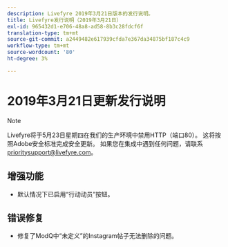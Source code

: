 ```yaml
---
description: Livefyre 2019年3月21日版本的发行说明。
title: Livefyre发行说明（2019年3月21日）
exl-id: 965432d1-e706-48a8-ad58-8b3c28fdcf6f
translation-type: tm+mt
source-git-commit: a2449482e617939cfda7e367da34875bf187c4c9
workflow-type: tm+mt
source-wordcount: '80'
ht-degree: 3%

---
```


# 2019年3月21日更新发行说明

>[!NOTE]
>
>Livefyre将于5月23日星期四在我们的生产环境中禁用HTTP（端口80）。  这将按照Adobe安全标准完成安全更新。  如果您在集成中遇到任何问题，请联系[prioritysupport@livefyre.com](mailto:prioritysupport@livefyre.com)。

## 增强功能

* 默认情况下已启用“行动动员”按钮。


## 错误修复

* 修复了ModQ中“未定义”的Instagram帖子无法删除的问题。
